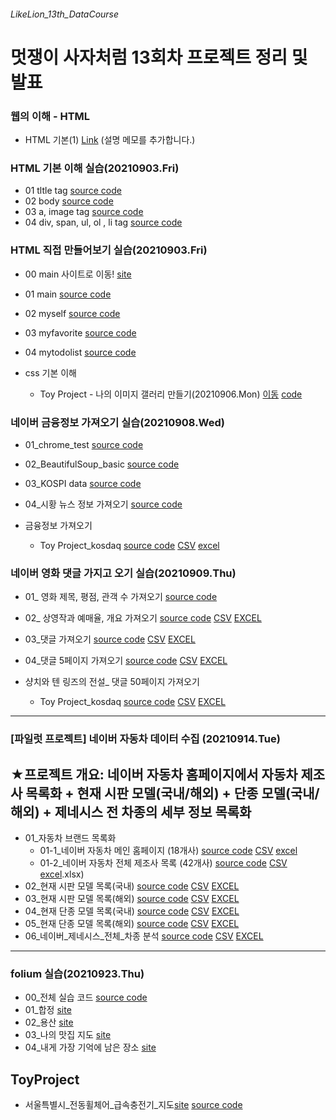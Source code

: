 ###### LikeLion_13th_DataCourse
# 멋쟁이 사자처럼 13회차 프로젝트 정리 및 발표


### 웹의 이해 - HTML
  * HTML 기본(1) [Link](https://git-scm.com/)
  (설명 메모를 추가합니다.)

### HTML 기본 이해 실습(20210903.Fri)
  * 01 tltle tag [source code](https://github.com/sjungk/LikeLion_13th_DataCourse/blob/main/web_html/html_title.html)
  * 02 body [source code](https://github.com/sjungk/LikeLion_13th_DataCourse/blob/main/web_html/html_body.html)
  * 03 a, image tag [source code](https://github.com/sjungk/LikeLion_13th_DataCourse/blob/main/web_html/03_html_link_image.html)
  * 04 div, span, ul, ol , li tag [source code](https://github.com/sjungk/LikeLion_13th_DataCourse/blob/main/web_html/04_html_div_span.html)

### HTML 직접 만들어보기 실습(20210903.Fri)
  * 00 main 사이트로 이동! [site](https://sjungk.github.io/LikeLion_13th_DataCourse/03_mission/01_main.html)
  * 01 main [source code](https://github.com/sjungk/LikeLion_13th_DataCourse/blob/main/03_mission/01_main.html)
  * 02 myself [source code](https://github.com/sjungk/LikeLion_13th_DataCourse/blob/main/03_mission/02_myself.html)
  * 03 myfavorite [source code](https://github.com/sjungk/LikeLion_13th_DataCourse/blob/03_mission/03_myfavorite.html)
  * 04 mytodolist [source code](https://github.com/sjungk/LikeLion_13th_DataCourse/blob/03_mission/04_mytodolist.html)

  * css 기본 이해
     * Toy Project - 나의 이미지 갤러리 만들기(20210906.Mon) [이동](https://sjungk.github.io/LikeLion_13th_DataCourse/02%20css_gallery/14_img_gallery.html) [code](https://github.com/sjungk/LikeLion_13th_DataCourse/blob/main/02%20css_gallery/14_img_gallery.html)

### 네이버 금융정보 가져오기 실습(20210908.Wed)
  * 01_chrome_test [source code](https://github.com/sjungk/LikeLion_13th_DataCourse/blob/main/05_kosdaq/01_chrome_test.py)
  * 02_BeautifulSoup_basic [source code](https://github.com/sjungk/LikeLion_13th_DataCourse/blob/main/05_kosdaq/01_chrome_test.py)
  * 03_KOSPI data [source code](https://github.com/sjungk/LikeLion_13th_DataCourse/blob/main/05_kosdaq/05_stock_get.py)
  * 04_시황 뉴스 정보 가져오기 [source code](https://github.com/sjungk/LikeLion_13th_DataCourse/blob/main/05_kosdaq/06_kosdaq_get.py)
  
  * 금융정보 가져오기
    * Toy Project_kosdaq [source code](https://github.com/sjungk/LikeLion_13th_DataCourse/blob/main/05_kosdaq/08_re_kosdaq.py)  [CSV](https://github.com/sjungk/LikeLion_13th_DataCourse/blob/main/05_kosdaq/%EC%BD%94%EC%8A%A4%EB%8B%A5%EC%A0%95%EB%B3%B4.csv)  [excel](https://github.com/sjungk/LikeLion_13th_DataCourse/blob/main/05_kosdaq/%EC%BD%94%EC%8A%A4%EB%8B%A5%EC%A0%95%EB%B3%B4.xlsx)

### 네이버 영화 댓글 가지고 오기 실습(20210909.Thu)
  * 01_ 영화 제목, 평점, 관객 수 가져오기 [source code](https://github.com/sjungk/LikeLion_13th_DataCourse/blob/main/04_movie_review/07_movie_info_get.py)
  * 02_ 상영작과 예매율, 개요 가져오기 [source code](https://github.com/sjungk/LikeLion_13th_DataCourse/blob/main/04_movie_review/09_movie_01.py)  [CSV](https://github.com/sjungk/LikeLion_13th_DataCourse/blob/main/04_movie_review/%EB%84%A4%EC%9D%B4%EB%B2%84%20%EC%98%81%ED%99%94.csv)  [EXCEL](https://github.com/sjungk/LikeLion_13th_DataCourse/blob/main/04_movie_review/%EB%84%A4%EC%9D%B4%EB%B2%84%20%EC%98%81%ED%99%94.xlsx)
  * 03_댓글 가져오기 [source code](https://github.com/sjungk/LikeLion_13th_DataCourse/blob/main/04_movie_review/10_review.py)  [CSV](https://github.com/sjungk/LikeLion_13th_DataCourse/blob/main/04_movie_review/%EB%8C%93%EA%B8%80.csv)  [EXCEL](https://github.com/sjungk/LikeLion_13th_DataCourse/blob/main/04_movie_review/%EB%8C%93%EA%B8%80.xlsx)
  * 04_댓글 5페이지 가져오기 [source code](https://github.com/sjungk/LikeLion_13th_DataCourse/blob/main/04_movie_review/12_multipage.py)  [CSV](https://github.com/sjungk/LikeLion_13th_DataCourse/blob/main/04_movie_review/%EB%8C%93%EA%B8%80_5.csv)  [EXCEL](https://github.com/sjungk/LikeLion_13th_DataCourse/blob/main/04_movie_review/%EB%8C%93%EA%B8%80_5.xlsx)
 
  * 샹치와 텐 링즈의 전설_ 댓글 50페이지 가져오기
    * Toy Project_kosdaq [source code](https://github.com/sjungk/LikeLion_13th_DataCourse/blob/main/04_movie_review/14_mission.py)  [CSV](https://github.com/sjungk/LikeLion_13th_DataCourse/blob/main/04_movie_review/%EC%83%B9%EC%B9%98_%EB%8C%93%EA%B8%80.csv)  [EXCEL](https://github.com/sjungk/LikeLion_13th_DataCourse/blob/main/04_movie_review/%EC%83%B9%EC%B9%98_%EB%8C%93%EA%B8%80.xlsx)

---  
### [파일럿 프로젝트] 네이버 자동차 데이터 수집 (20210914.Tue)
  ★프로젝트 개요: 네이버 자동차 홈페이지에서 자동차 제조사 목록화 + 현재 시판 모델(국내/해외) + 단종 모델(국내/해외) + 제네시스 전 차종의 세부 정보 목록화               
  ---
  
  * 01_자동차 브랜드 목록화 
     * 01-1_네이버 자동차 메인 홈페이지 (18개사) [source code](https://github.com/sjungk/LikeLion_13th_DataCourse/blob/main/naver_car/01_naver_car.ipynb) [CSV](https://github.com/sjungk/LikeLion_13th_DataCourse/blob/main/naver_car/%EB%84%A4%EC%9D%B4%EB%B2%84_%EC%9E%90%EB%8F%99%EC%B0%A8_%ED%99%88(%EA%B5%AD%EB%82%B4).csv) [excel](https://github.com/sjungk/LikeLion_13th_DataCourse/blob/main/naver_car/%EB%84%A4%EC%9D%B4%EB%B2%84_%EC%9E%90%EB%8F%99%EC%B0%A8_%ED%99%88(%EA%B5%AD%EB%82%B4).xlsx)
     * 01-2_네이버 자동차 전체 제조사 목록 (42개사) [source code](https://github.com/sjungk/LikeLion_13th_DataCourse/blob/main/naver_car/01_naver_car.ipynb) [CSV](https://github.com/sjungk/LikeLion_13th_DataCourse/blob/main/naver_car/%EB%84%A4%EC%9D%B4%EB%B2%84_%EC%A0%84%EC%B2%B4_%EC%A0%9C%EC%A1%B0%EC%82%AC(%EA%B5%AD%EB%82%B4).csv) [excel](https://github.com/sjungk/LikeLion_13th_DataCourse/blob/main/naver_car/%EB%84%A4%EC%9D%B4%EB%B2%84_%EC%A0%84%EC%B2%B4_%EC%A0%9C%EC%A1%B0%EC%82%AC(%EA%B5%AD%EB%82%B4).xlsx).xlsx)
  * 02_현재 시판 모델 목록(국내) [source code](https://github.com/sjungk/LikeLion_13th_DataCourse/blob/main/naver_car/02_naver_car.ipynb) [CSV](https://github.com/sjungk/LikeLion_13th_DataCourse/blob/main/naver_car/%EB%84%A4%EC%9D%B4%EB%B2%84_%ED%98%84%EC%9E%AC_%EC%8B%9C%ED%8C%90%EC%B0%A8(%EA%B5%AD%EB%82%B4).csv) [EXCEL](https://github.com/sjungk/LikeLion_13th_DataCourse/blob/main/naver_car/%EB%84%A4%EC%9D%B4%EB%B2%84_%ED%98%84%EC%9E%AC_%EC%8B%9C%ED%8C%90%EC%B0%A8(%EA%B5%AD%EB%82%B4).xlsx)
  * 03_현재 시판 모델 목록(해외) [source code](https://github.com/sjungk/LikeLion_13th_DataCourse/blob/main/naver_car/03_naver_car.ipynb) [CSV](https://github.com/sjungk/LikeLion_13th_DataCourse/blob/main/naver_car/%EB%84%A4%EC%9D%B4%EB%B2%84_%ED%98%84%EC%9E%AC_%EC%8B%9C%ED%8C%90%EC%B0%A8(%ED%95%B4%EC%99%B8).csv) [EXCEL](https://github.com/sjungk/LikeLion_13th_DataCourse/blob/main/naver_car/%EB%84%A4%EC%9D%B4%EB%B2%84_%ED%98%84%EC%9E%AC_%EC%8B%9C%ED%8C%90%EC%B0%A8(%ED%95%B4%EC%99%B8).xlsx)
  * 04_현재 단종 모델 목록(국내) [source code](https://github.com/sjungk/LikeLion_13th_DataCourse/blob/main/naver_car/02_naver_car.ipynb) [CSV](https://github.com/sjungk/LikeLion_13th_DataCourse/blob/main/naver_car/%EB%84%A4%EC%9D%B4%EB%B2%84_%EB%8B%A8%EC%A2%85_%EC%9E%90%EB%8F%99%EC%B0%A8(%EA%B5%AD%EB%82%B4).csv) [EXCEL](https://github.com/sjungk/LikeLion_13th_DataCourse/blob/main/naver_car/%EB%84%A4%EC%9D%B4%EB%B2%84_%EB%8B%A8%EC%A2%85_%EC%9E%90%EB%8F%99%EC%B0%A8(%EA%B5%AD%EB%82%B4).xlsx)
  * 05_현재 단종 모델 목록(해외) [source code](https://github.com/sjungk/LikeLion_13th_DataCourse/blob/main/naver_car/03_naver_car.ipynb) [CSV](https://github.com/sjungk/LikeLion_13th_DataCourse/blob/main/naver_car/%EB%84%A4%EC%9D%B4%EB%B2%84_%EB%8B%A8%EC%A2%85_%EC%9E%90%EB%8F%99%EC%B0%A8(%ED%95%B4%EC%99%B8).csv) [EXCEL](https://github.com/sjungk/LikeLion_13th_DataCourse/blob/main/naver_car/%EB%84%A4%EC%9D%B4%EB%B2%84_%EB%8B%A8%EC%A2%85_%EC%9E%90%EB%8F%99%EC%B0%A8(%ED%95%B4%EC%99%B8).xlsx)
  * 06_네이버_제네시스_전체_차종 분석 [source code](https://github.com/sjungk/LikeLion_13th_DataCourse/blob/main/naver_car/04_naver_car_detail.ipynb)  [CSV](https://github.com/sjungk/LikeLion_13th_DataCourse/blob/main/naver_car/%EB%84%A4%EC%9D%B4%EB%B2%84_%EC%A0%9C%EB%84%A4%EC%8B%9C%EC%8A%A4.csv) [EXCEL](https://github.com/sjungk/LikeLion_13th_DataCourse/blob/main/naver_car/%EB%84%A4%EC%9D%B4%EB%B2%84_%EC%A0%9C%EB%84%A4%EC%8B%9C%EC%8A%A4.xlsx)
---

### folium 실습(20210923.Thu)
 * 00_전체 실습 코드 [source code](https://github.com/sjungk/LikeLion_13th_DataCourse/blob/main/06_folium_practice/20210923_folium_01.ipynb)
 * 01_합정 [site](https://sjungk.github.io/LikeLion_13th_DataCourse/06_folium_practice/hapjung.html)
 * 02_용산 [site](https://sjungk.github.io/LikeLion_13th_DataCourse/06_folium_practice/yongsan.html)
 * 03_나의 맛집 지도 [site](https://sjungk.github.io/LikeLion_13th_DataCourse/06_folium_practice/my_hot_place.html)
 * 04_내게 가장 기억에 남은 장소 [site](https://sjungk.github.io/LikeLion_13th_DataCourse/06_folium_practice/my_memory_place.html)
 ## ToyProject
 * 서울특별시_전동휠체어_급속충전기_지도[site](https://sjungk.github.io/LikeLion_13th_DataCourse/06_folium_practice/fast_charger_seoul.html) [source code](https://github.com/sjungk/LikeLion_13th_DataCourse/blob/main/06_folium_practice/fast_charger_map.py)
